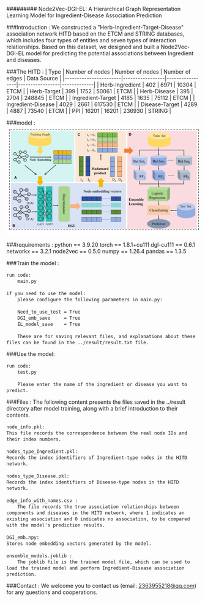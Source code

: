 
#########
Node2Vec-DGI-EL: A Hierarchical Graph Representation Learning Model for Ingredient-Disease Association Prediction


###Introduction :
We constructed a "Herb-Ingredient-Target-Disease" association network HITD based on the ETCM and STRING databases, which includes four types of entities and seven types of interaction relationships. Based on this dataset, we designed and built a Node2Vec-DGI-EL model for predicting the potential associations between Ingredient and diseases.

###The HITD :
|        Type           | Number of nodes | Number of nodes | Number of edges | Data Source |
|-----------------------|-----------------|-----------------|-----------------|-------------|
| Herb-Ingredient       | 402             | 6971            | 10304           | ETCM        |
| Herb-Target           | 399             | 1752            | 50061           | ETCM        |
| Herb-Disease          | 395             | 2704            | 248845          | ETCM        |
| Ingredient-Target     | 4185            | 1635            | 75112           | ETCM        |
| Ingredient-Disease    | 4029            | 2661            | 617530          | ETCM        |
| Disease-Target        | 4289            | 4887            | 73540           | ETCM        |
| PPI                   | 16201           | 16201           | 236930          | STRING      |

###model :
![](img/Node2Vec-DGI-EL.jpg)

###requirements :
    python == 3.9.20
    torch ==  1.8.1+cu111
    dgl-cu111 == 0.6.1
    networkx == 3.2.1
    node2vec == 0.5.0
    numpy  == 1.26.4
    pandas == 1.3.5

###Train the model :

    run code:
        main.py

    if you need to use the model:
        please configure the following parameters in main.py:

        Need_to_use_test = True
        DGI_emb_save     = True
        EL_model_save    = True

        These are for saving relevant files, and explanations about these files can be found in the ../result/result.txt file.

###Use the model:

    run code:
        test.py

        Please enter the name of the ingredient or disease you want to predict.

###Files :
    The following content presents the files saved in the ../result directory after model training, along with a brief introduction to their contents.

    node_info.pkl:
    This file records the correspondence between the real node IDs and their index numbers.

    nodes_type_Ingredient.pkl:
    Records the index identifiers of Ingredient-type nodes in the HITD network.

    nodes_type_Disease.pkl:
    Records the index identifiers of Disease-type nodes in the HITD network.

    edge_info_with_names.csv :
        The file records the true association relationships between components and diseases in the HITD network, where 1 indicates an existing association and 0 indicates no association, to be compared with the model's prediction results.

    DGI_emb.npy:
    Stores node embedding vectors generated by the model.

    ensemble_models.joblib :
        The joblib file is the trained model file, which can be used to load the trained model and perform Ingredient-Disease association prediction.


###Contact :
    We welcome you to contact us (email: 2363955218@qq.com) for any questions and cooperations.